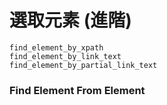 # 選取元素 (進階)

```
find_element_by_xpath
find_element_by_link_text
find_element_by_partial_link_text
```

### Find Element From Element
